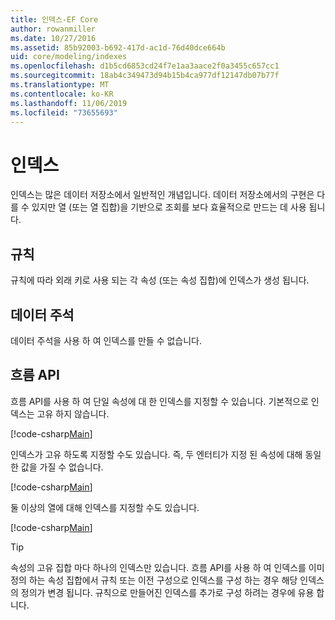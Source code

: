 ```yaml
---
title: 인덱스-EF Core
author: rowanmiller
ms.date: 10/27/2016
ms.assetid: 85b92003-b692-417d-ac1d-76d40dce664b
uid: core/modeling/indexes
ms.openlocfilehash: d1b5cd6853cd24f7e1aa3aace2f0a3455c657cc1
ms.sourcegitcommit: 18ab4c349473d94b15b4ca977df12147db07b77f
ms.translationtype: MT
ms.contentlocale: ko-KR
ms.lasthandoff: 11/06/2019
ms.locfileid: "73655693"
---
```

# <a name="indexes"></a>인덱스

인덱스는 많은 데이터 저장소에서 일반적인 개념입니다. 데이터 저장소에서의 구현은 다를 수 있지만 열 (또는 열 집합)을 기반으로 조회를 보다 효율적으로 만드는 데 사용 됩니다.

## <a name="conventions"></a>규칙

규칙에 따라 외래 키로 사용 되는 각 속성 (또는 속성 집합)에 인덱스가 생성 됩니다.

## <a name="data-annotations"></a>데이터 주석

데이터 주석을 사용 하 여 인덱스를 만들 수 없습니다.

## <a name="fluent-api"></a>흐름 API

흐름 API를 사용 하 여 단일 속성에 대 한 인덱스를 지정할 수 있습니다. 기본적으로 인덱스는 고유 하지 않습니다.

[!code-csharp[Main](../../../samples/core/Modeling/FluentAPI/Index.cs?name=Index&highlight=7,8)]

인덱스가 고유 하도록 지정할 수도 있습니다. 즉, 두 엔터티가 지정 된 속성에 대해 동일한 값을 가질 수 없습니다.

[!code-csharp[Main](../../../samples/core/Modeling/FluentAPI/IndexUnique.cs?name=ModelBuilder&highlight=3)]

둘 이상의 열에 대해 인덱스를 지정할 수도 있습니다.

[!code-csharp[Main](../../../samples/core/Modeling/FluentAPI/IndexComposite.cs?name=Composite&highlight=7,8)]

> [!TIP]  
> 속성의 고유 집합 마다 하나의 인덱스만 있습니다. 흐름 API를 사용 하 여 인덱스를 이미 정의 하는 속성 집합에서 규칙 또는 이전 구성으로 인덱스를 구성 하는 경우 해당 인덱스의 정의가 변경 됩니다. 규칙으로 만들어진 인덱스를 추가로 구성 하려는 경우에 유용 합니다.
